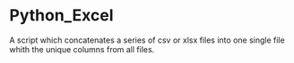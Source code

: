# Python_Excel

A script which concatenates a series of csv or xlsx files into one single file whith the unique columns from all files. 
